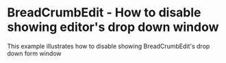 # BreadCrumbEdit - How to disable showing editor's drop down window


This example illustrates how to disable showing BreadCrumbEdit's drop down form window

<br/>


